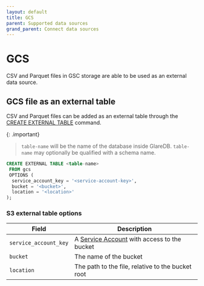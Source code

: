 ```yaml
---
layout: default
title: GCS
parent: Supported data sources
grand_parent: Connect data sources
---
```


# GCS

CSV and Parquet files in GSC storage are able to be used as an external data
source.

## GCS file as an external table

CSV and Parquet files can be added as an external table through the
[CREATE EXTERNAL TABLE] command.

{: .important}

> `table-name` will be the name of the database inside GlareDB. `table-name` may
> optionally be qualified with a schema name.

```sql
CREATE EXTERNAL TABLE <table-name>
 FROM gcs
 OPTIONS (
  service_account_key = '<service-account-key>',
  bucket = '<bucket>',
  location = '<location>'
);
```

### S3 external table options

| Field                 | Description                                       |
| --------------------- | ------------------------------------------------- |
| `service_account_key` | A [Service Account] with access to the bucket     |
| `bucket`              | The name of the bucket                            |
| `location`            | The path to the file, relative to the bucket root |

<!-- markdownlint-disable line-length -->

[CREATE EXTERNAL TABLE]: {{site.baseurl}}/docs/sql-commands/create-external-table
[Service Account]: https://cloud.google.com/iam/docs/service-account-overview

<!-- markdownlint-enable line-length -->
